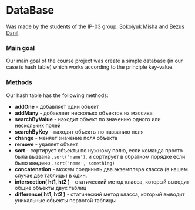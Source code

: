 # DataBase
Was made by the students of the IP-03 group: [Sokolyuk Misha](https://github.com/SokolyukMisha) and [Bezus Danil](https://github.com/danilbezus).

### Main goal
Our main goal of the course project was create a simple database (in our case is hash table) which works according to the principle key-value.

### Methods
Our hash table has the following methods:

+ **addOne** - добавляет один объект
+ **addMany** - добавляет несколько объектов из массива
+ **searchByValue** - находит объект по значению одного или нескольких полей
+ **searchByKey** - находит объекты по названию поля
+ **change** -  меняет значение поля объекта
+ **remove** - удаляет объект
+ **sort** - сортирует объекты по нужному полю, если команда просто была вызвана `.sort('name')`, и сортирует в обратном порядке если было введено `.sort('name', something)`
+ **concatenation** - можем соединить два экземпляра класса (в нашем случае две таблицы) в один.
+ **intersection( ht1, ht2 )** - статический метод класса, который выводит общие объекты двух таблиц
+ **difference( ht1, ht2 )** - статический метод класса, который выводит уникальные объекты первогой таблицы
